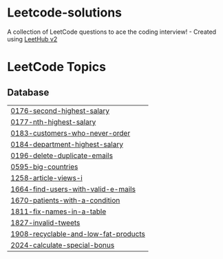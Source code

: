 # Leetcode-solutions
A collection of LeetCode questions to ace the coding interview! - Created using [LeetHub v2](https://github.com/arunbhardwaj/LeetHub-2.0)

<!---LeetCode Topics Start-->
# LeetCode Topics
## Database
|  |
| ------- |
| [0176-second-highest-salary](https://github.com/AGoetzee/Leetcode-solutions/tree/master/0176-second-highest-salary) |
| [0177-nth-highest-salary](https://github.com/AGoetzee/Leetcode-solutions/tree/master/0177-nth-highest-salary) |
| [0183-customers-who-never-order](https://github.com/AGoetzee/Leetcode-solutions/tree/master/0183-customers-who-never-order) |
| [0184-department-highest-salary](https://github.com/AGoetzee/Leetcode-solutions/tree/master/0184-department-highest-salary) |
| [0196-delete-duplicate-emails](https://github.com/AGoetzee/Leetcode-solutions/tree/master/0196-delete-duplicate-emails) |
| [0595-big-countries](https://github.com/AGoetzee/Leetcode-solutions/tree/master/0595-big-countries) |
| [1258-article-views-i](https://github.com/AGoetzee/Leetcode-solutions/tree/master/1258-article-views-i) |
| [1664-find-users-with-valid-e-mails](https://github.com/AGoetzee/Leetcode-solutions/tree/master/1664-find-users-with-valid-e-mails) |
| [1670-patients-with-a-condition](https://github.com/AGoetzee/Leetcode-solutions/tree/master/1670-patients-with-a-condition) |
| [1811-fix-names-in-a-table](https://github.com/AGoetzee/Leetcode-solutions/tree/master/1811-fix-names-in-a-table) |
| [1827-invalid-tweets](https://github.com/AGoetzee/Leetcode-solutions/tree/master/1827-invalid-tweets) |
| [1908-recyclable-and-low-fat-products](https://github.com/AGoetzee/Leetcode-solutions/tree/master/1908-recyclable-and-low-fat-products) |
| [2024-calculate-special-bonus](https://github.com/AGoetzee/Leetcode-solutions/tree/master/2024-calculate-special-bonus) |
<!---LeetCode Topics End-->